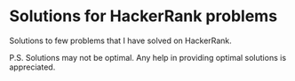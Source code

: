 # Solutions for HackerRank problems
Solutions to few problems that I have solved on HackerRank.

P.S. Solutions may not be optimal.
Any help in providing optimal solutions is appreciated.
